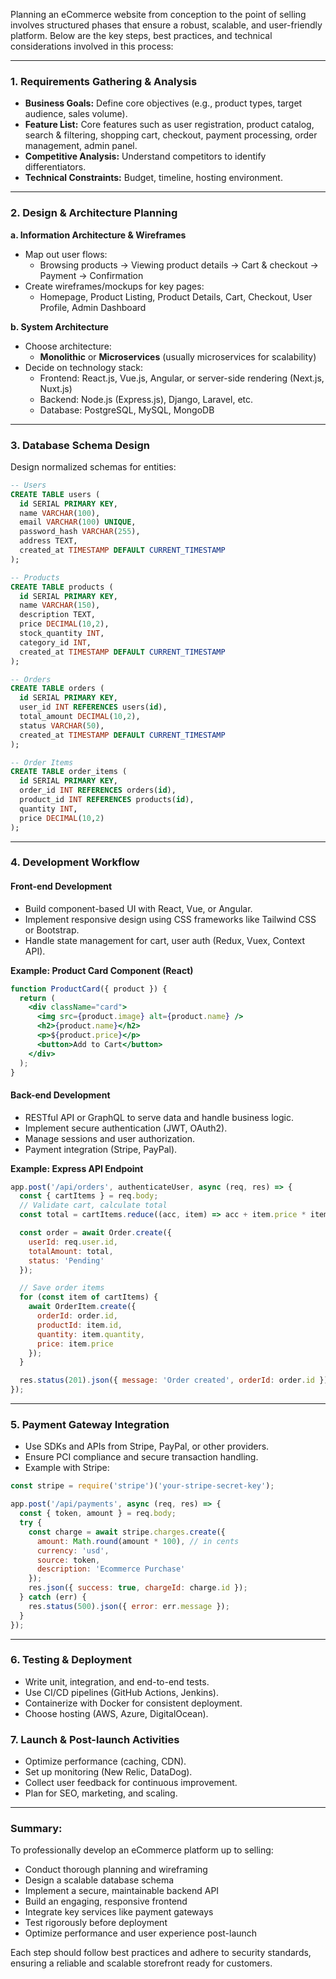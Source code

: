 Planning an eCommerce website from conception to the point of selling involves structured phases that ensure a robust, scalable, and user-friendly platform. Below are the key steps, best practices, and technical considerations involved in this process:

---

### 1. Requirements Gathering & Analysis
- **Business Goals:** Define core objectives (e.g., product types, target audience, sales volume).
- **Feature List:** Core features such as user registration, product catalog, search & filtering, shopping cart, checkout, payment processing, order management, admin panel.
- **Competitive Analysis:** Understand competitors to identify differentiators.
- **Technical Constraints:** Budget, timeline, hosting environment.

---

### 2. Design & Architecture Planning

**a. Information Architecture & Wireframes**
- Map out user flows:
  - Browsing products → Viewing product details → Cart & checkout → Payment → Confirmation
- Create wireframes/mockups for key pages:
  - Homepage, Product Listing, Product Details, Cart, Checkout, User Profile, Admin Dashboard

**b. System Architecture**
- Choose architecture:
  - **Monolithic** or **Microservices** (usually microservices for scalability)
- Decide on technology stack:
  - Frontend: React.js, Vue.js, Angular, or server-side rendering (Next.js, Nuxt.js)
  - Backend: Node.js (Express.js), Django, Laravel, etc.
  - Database: PostgreSQL, MySQL, MongoDB

---

### 3. Database Schema Design
Design normalized schemas for entities:
```sql
-- Users
CREATE TABLE users (
  id SERIAL PRIMARY KEY,
  name VARCHAR(100),
  email VARCHAR(100) UNIQUE,
  password_hash VARCHAR(255),
  address TEXT,
  created_at TIMESTAMP DEFAULT CURRENT_TIMESTAMP
);

-- Products
CREATE TABLE products (
  id SERIAL PRIMARY KEY,
  name VARCHAR(150),
  description TEXT,
  price DECIMAL(10,2),
  stock_quantity INT,
  category_id INT,
  created_at TIMESTAMP DEFAULT CURRENT_TIMESTAMP
);

-- Orders
CREATE TABLE orders (
  id SERIAL PRIMARY KEY,
  user_id INT REFERENCES users(id),
  total_amount DECIMAL(10,2),
  status VARCHAR(50),
  created_at TIMESTAMP DEFAULT CURRENT_TIMESTAMP
);

-- Order Items
CREATE TABLE order_items (
  id SERIAL PRIMARY KEY,
  order_id INT REFERENCES orders(id),
  product_id INT REFERENCES products(id),
  quantity INT,
  price DECIMAL(10,2)
);
```

---

### 4. Development Workflow

#### Front-end Development
- Build component-based UI with React, Vue, or Angular.
- Implement responsive design using CSS frameworks like Tailwind CSS or Bootstrap.
- Handle state management for cart, user auth (Redux, Vuex, Context API).

**Example: Product Card Component (React)**
```jsx
function ProductCard({ product }) {
  return (
    <div className="card">
      <img src={product.image} alt={product.name} />
      <h2>{product.name}</h2>
      <p>${product.price}</p>
      <button>Add to Cart</button>
    </div>
  );
}
```

#### Back-end Development
- RESTful API or GraphQL to serve data and handle business logic.
- Implement secure authentication (JWT, OAuth2).
- Manage sessions and user authorization.
- Payment integration (Stripe, PayPal).

**Example: Express API Endpoint**
```javascript
app.post('/api/orders', authenticateUser, async (req, res) => {
  const { cartItems } = req.body;
  // Validate cart, calculate total
  const total = cartItems.reduce((acc, item) => acc + item.price * item.quantity, 0);

  const order = await Order.create({
    userId: req.user.id,
    totalAmount: total,
    status: 'Pending'
  });

  // Save order items
  for (const item of cartItems) {
    await OrderItem.create({
      orderId: order.id,
      productId: item.id,
      quantity: item.quantity,
      price: item.price
    });
  }

  res.status(201).json({ message: 'Order created', orderId: order.id });
});
```

---

### 5. Payment Gateway Integration
- Use SDKs and APIs from Stripe, PayPal, or other providers.
- Ensure PCI compliance and secure transaction handling.
- Example with Stripe:
```javascript
const stripe = require('stripe')('your-stripe-secret-key');

app.post('/api/payments', async (req, res) => {
  const { token, amount } = req.body;
  try {
    const charge = await stripe.charges.create({
      amount: Math.round(amount * 100), // in cents
      currency: 'usd',
      source: token,
      description: 'Ecommerce Purchase'
    });
    res.json({ success: true, chargeId: charge.id });
  } catch (err) {
    res.status(500).json({ error: err.message });
  }
});
```

---

### 6. Testing & Deployment
- Write unit, integration, and end-to-end tests.
- Use CI/CD pipelines (GitHub Actions, Jenkins).
- Containerize with Docker for consistent deployment.
- Choose hosting (AWS, Azure, DigitalOcean).

### 7. Launch & Post-launch Activities
- Optimize performance (caching, CDN).
- Set up monitoring (New Relic, DataDog).
- Collect user feedback for continuous improvement.
- Plan for SEO, marketing, and scaling.

---

### Summary:
To professionally develop an eCommerce platform up to selling:
- Conduct thorough planning and wireframing
- Design a scalable database schema
- Implement a secure, maintainable backend API
- Build an engaging, responsive frontend
- Integrate key services like payment gateways
- Test rigorously before deployment
- Optimize performance and user experience post-launch

Each step should follow best practices and adhere to security standards, ensuring a reliable and scalable storefront ready for customers.